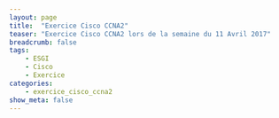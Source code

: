 ```yaml
---
layout: page
title:  "Exercice Cisco CCNA2"
teaser: "Exercice Cisco CCNA2 lors de la semaine du 11 Avril 2017"
breadcrumb: false
tags:
    - ESGI
    - Cisco
    - Exercice
categories:
    - exercice_cisco_ccna2
show_meta: false
---
```


